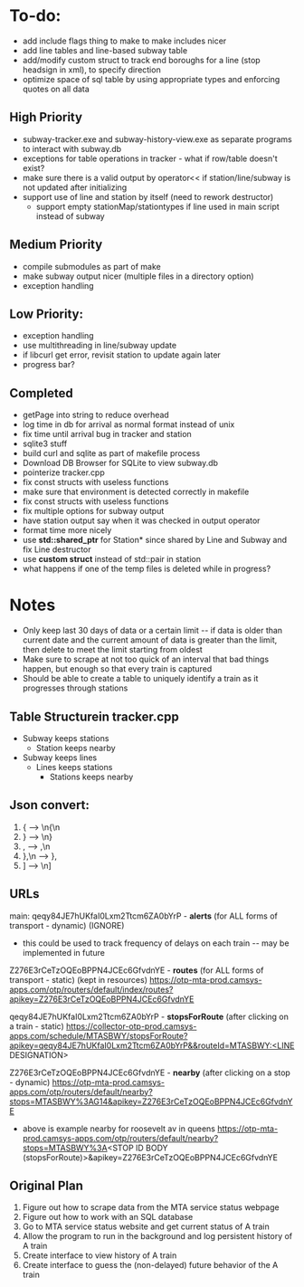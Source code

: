 # To-do:

- add include flags thing to make to make includes nicer
- add line tables and line-based subway table
- add/modify custom struct to track end boroughs for a line (stop headsign in xml), to specify direction
- optimize space of sql table by using appropriate types and enforcing quotes on all data

## **High Priority**
- subway-tracker.exe and subway-history-view.exe as separate programs to interact with subway.db
- exceptions for table operations in tracker - what if row/table doesn't exist?
- make sure there is a valid output by operator<< if station/line/subway is not updated after initializing
- support use of line and station by itself (need to rework destructor)
  - support empty stationMap/stationtypes if line used in main script instead of subway

## **Medium Priority**
- compile submodules as part of make
- make subway output nicer (multiple files in a directory option)
- exception handling

## **Low Priority**:
- exception handling
- use multithreading in line/subway update
- if libcurl get error, revisit station to update again later
- progress bar?


## Completed
- getPage into string to reduce overhead
- log time in db for arrival as normal format instead of unix
- fix time until arrival bug in tracker and station
- sqlite3 stuff
- build curl and sqlite as part of makefile process
- Download DB Browser for SQLite to view subway.db 
- pointerize tracker.cpp
- fix const structs with useless functions
- make sure that environment is detected correctly in makefile
- fix const structs with useless functions
- fix multiple options for subway output
- have station output say when it was checked in output operator
- format time more nicely
- use **std::shared_ptr** for Station* since shared by Line and Subway and fix Line destructor
- use **custom struct** instead of std::pair in station
- what happens if one of the temp files is deleted while in progress?

# Notes
- Only keep last 30 days of data or a certain limit -- if data is older than current date and
  the current amount of data is greater than the limit, then delete to meet the limit starting from oldest
- Make sure to scrape at not too quick of an interval that bad things happen, but enough so that every train is captured
- Should be able to create a table to uniquely identify a train as it progresses through stations

## Table Structurein tracker.cpp
- Subway keeps stations
  - Station keeps nearby
- Subway keeps lines
  - Lines keeps stations
    - Stations keeps nearby

## Json convert:
  1. { --> \n{\n    
  2. } --> \n}
  3. , --> ,\n    
  4. },\n --> },
  5. ] --> \n]

## URLs
main: 
qeqy84JE7hUKfaI0Lxm2Ttcm6ZA0bYrP - **alerts** (for ALL forms of transport - dynamic) (IGNORE)
- this could be used to track frequency of delays on each train -- may be implemented in future


Z276E3rCeTzOQEoBPPN4JCEc6GfvdnYE - **routes** (for ALL forms of transport - static) (kept in resources)
  https://otp-mta-prod.camsys-apps.com/otp/routers/default/index/routes?apikey=Z276E3rCeTzOQEoBPPN4JCEc6GfvdnYE


qeqy84JE7hUKfaI0Lxm2Ttcm6ZA0bYrP - **stopsForRoute** (after clicking on a train - static)
  https://collector-otp-prod.camsys-apps.com/schedule/MTASBWY/stopsForRoute?apikey=qeqy84JE7hUKfaI0Lxm2Ttcm6ZA0bYrP&&routeId=MTASBWY:<LINE DESIGNATION>


Z276E3rCeTzOQEoBPPN4JCEc6GfvdnYE - **nearby** (after clicking on a stop - dynamic)
  https://otp-mta-prod.camsys-apps.com/otp/routers/default/nearby?stops=MTASBWY%3AG14&apikey=Z276E3rCeTzOQEoBPPN4JCEc6GfvdnYE
  - above is example nearby for roosevelt av in queens
  https://otp-mta-prod.camsys-apps.com/otp/routers/default/nearby?stops=MTASBWY%3A<STOP ID BODY (stopsForRoute)>&apikey=Z276E3rCeTzOQEoBPPN4JCEc6GfvdnYE

## Original Plan 
  1. Figure out how to scrape data from the MTA service status webpage
  2. Figure out how to work with an SQL database
  3. Go to MTA service status website and get current status of A train
  4. Allow the program to run in the background and log persistent history of A train
  5. Create interface to view history of A train
  6. Create interface to guess the (non-delayed) future behavior of the A train
